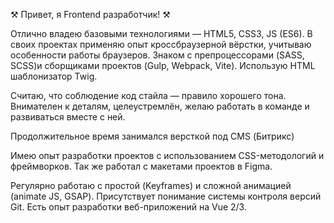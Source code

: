  ⚒️ Привет, я Frontend разработчик! ⚒️

Отлично владею базовыми технологиями — HTML5, CSS3, JS (ES6). В своих проектах применяю опыт кроссбраузерной вёрстки, учитываю особенности работы браузеров. Знаком с препроцессорами (SASS, SCSS)и сборщиками проектов (Gulp, Webpack, Vite). Использую HTML шаблонизатор Twig.

Считаю, что соблюдение код стайла — правило хорошего тона. Внимателен к деталям, целеустремлён, желаю работать в команде и развиваться вместе с ней.

Продолжительное время занимался версткой под CMS (Битрикс)

Имею опыт разработки проектов с использованием CSS-методологий и фреймворков. Так же работал с макетами проектов в Figma.

Регулярно работаю с простой (Keyframes) и сложной анимацией (animate JS, GSAP). Присутствует понимание системы контроля версий Git. Есть опыт разработки веб-приложений на Vue 2/3.


<!---
alekseiTurl/alekseiTurl is a ✨ special ✨ repository because its `README.md` (this file) appears on your GitHub profile.
You can click the Preview link to take a look at your changes.
--->
